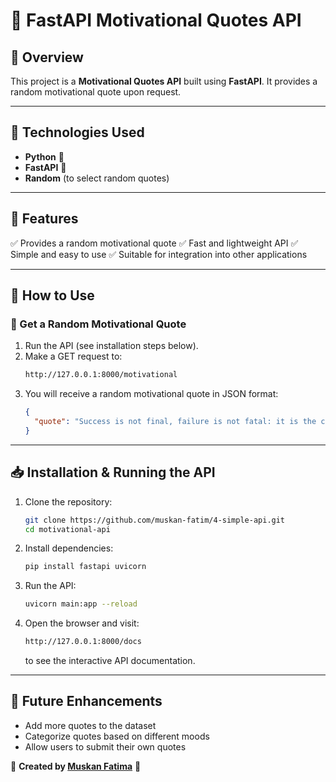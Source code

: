 # 🌟 FastAPI Motivational Quotes API

## 🚀 Overview
This project is a **Motivational Quotes API** built using **FastAPI**. It provides a random motivational quote upon request.

---

## 🔧 Technologies Used
- **Python** 🐍
- **FastAPI** 🚀
- **Random** (to select random quotes)

---

## 🌟 Features
✅ Provides a random motivational quote
✅ Fast and lightweight API
✅ Simple and easy to use
✅ Suitable for integration into other applications

---

## 📌 How to Use
### 🔗 Get a Random Motivational Quote
1. Run the API (see installation steps below).
2. Make a GET request to:
   ```sh
   http://127.0.0.1:8000/motivational
   ```
3. You will receive a random motivational quote in JSON format:
   ```json
   {
     "quote": "Success is not final, failure is not fatal: it is the courage to continue that counts. - Winston Churchill"
   }
   ```

---

## 📥 Installation & Running the API
1. Clone the repository:
   ```sh
   git clone https://github.com/muskan-fatim/4-simple-api.git
   cd motivational-api
   ```
2. Install dependencies:
   ```sh
   pip install fastapi uvicorn
   ```
3. Run the API:
   ```sh
   uvicorn main:app --reload
   ```
4. Open the browser and visit:
   ```sh
   http://127.0.0.1:8000/docs
   ```
   to see the interactive API documentation.

---

## 📌 Future Enhancements
- Add more quotes to the dataset
- Categorize quotes based on different moods
- Allow users to submit their own quotes

📢 **Created by [Muskan Fatima](https://github.com/muskan-fatim)** 🚀

